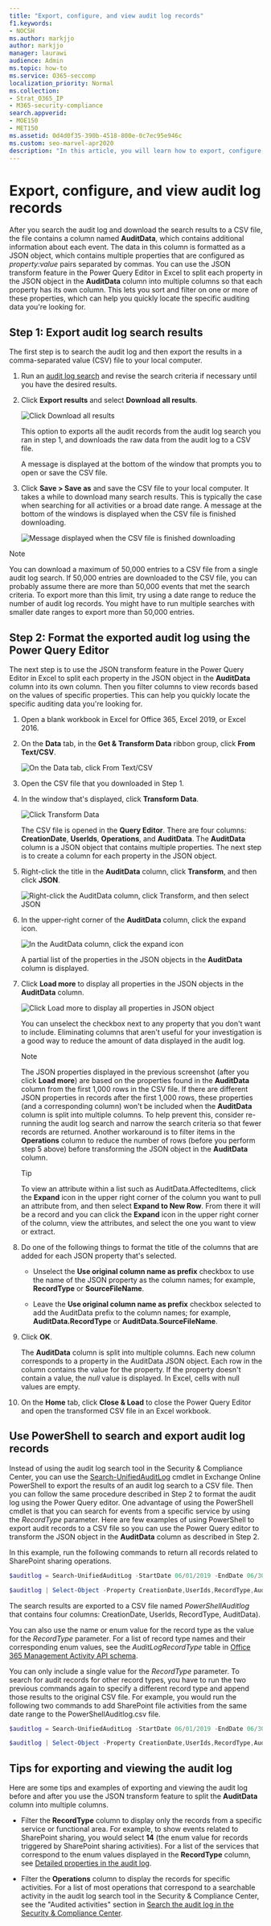 ```yaml
---
title: "Export, configure, and view audit log records"
f1.keywords:
- NOCSH
ms.author: markjjo
author: markjjo
manager: laurawi
audience: Admin
ms.topic: how-to
ms.service: O365-seccomp
localization_priority: Normal
ms.collection: 
- Strat_O365_IP
- M365-security-compliance
search.appverid: 
- MOE150
- MET150
ms.assetid: 0d4d0f35-390b-4518-800e-0c7ec95e946c
ms.custom: seo-marvel-apr2020
description: "In this article, you will learn how to export, configure, and view Microsoft 365 audit log records."
---
```


# Export, configure, and view audit log records

After you search the audit log and download the search results to a CSV file, the file contains a column named **AuditData**, which contains additional information about each event. The data in this column is formatted as a JSON object, which contains multiple properties that are configured as *property:value* pairs separated by commas. You can use the JSON transform feature in the Power Query Editor in Excel to split each property in the JSON object in the **AuditData** column into multiple columns so that each property has its own column. This lets you sort and filter on one or more of these properties, which can help you quickly locate the specific auditing data you're looking for.

## Step 1: Export audit log search results

The first step is to search the audit log and then export the results in a comma-separated value (CSV) file to your local computer.
  
1. Run an [audit log search](search-the-audit-log-in-security-and-compliance.md#search-the-audit-log) and revise the search criteria if necessary until you have the desired results.

2. Click **Export results** and select **Download all results**. 

   ![Click Download all results](../media/ExportAuditSearchResults.png)

   This option to exports all the audit records from the audit log search you ran in step 1, and downloads the raw data from the audit log to a CSV file. 

   A message is displayed at the bottom of the window that prompts you to open or save the CSV file. 

3. Click **Save > Save as** and save the CSV file to your local computer. It takes a while to download many search results. This is typically the case when searching for all activities or a broad date range. A message at the bottom of the windows is displayed when the CSV file is finished downloading.

   ![Message displayed when the CSV file is finished downloading](../media/ExportAuditSearchResultsFinish.png)

> [!NOTE]
  > You can download a maximum of 50,000 entries to a CSV file from a single audit log search. If 50,000 entries are downloaded to the CSV file, you can probably assume there are more than 50,000 events that met the search criteria. To export more than this limit, try using a date range to reduce the number of audit log records. You might have to run multiple searches with smaller date ranges to export more than 50,000 entries.

## Step 2: Format the exported audit log using the Power Query Editor

The next step is to use the JSON transform feature in the Power Query Editor in Excel to split each property in the JSON object in the **AuditData** column into its own column. Then you filter columns to view records based on the values of specific properties. This can help you quickly locate the specific auditing data you're looking for.

1. Open a blank workbook in Excel for Office 365, Excel 2019, or Excel 2016.

2. On the **Data** tab, in the **Get & Transform Data** ribbon group, click **From Text/CSV**.

    ![On the Data tab, click From Text/CSV](../media/JSONTransformOpenCSVFile.png)

3. Open the CSV file that you downloaded in Step 1.

4. In the window that's displayed, click **Transform Data**.

   ![Click Transform Data](../media/JSONOpenPowerQuery.png)

   The CSV file is opened in the **Query Editor**. There are four columns: **CreationDate**, **UserIds**, **Operations**, and **AuditData**. The **AuditData** column is a JSON object that contains multiple properties. The next step is to create a column for each property in the JSON object.

5. Right-click the title in the **AuditData** column, click **Transform**, and then click **JSON**. 

   ![Right-click the AuditData column, click Transform, and then select JSON](../media/JSONTransform.png)

6. In the upper-right corner of the **AuditData** column, click the expand icon.

   ![In the AuditData column, click the expand icon](../media/JSONTransformExpandIcon.png)

   A partial list of the properties in the JSON objects in the **AuditData** column is displayed.

7. Click **Load more** to display all properties in the JSON objects in the **AuditData** column.

   ![Click Load more to display all properties in JSON object](../media/JSONTransformLoadJSONProperties.png)

   You can unselect the checkbox next to any property that you don't want to include. Eliminating columns that aren't useful for your investigation is a good way to reduce the amount of data displayed in the audit log. 

   > [!NOTE]
   > The JSON properties displayed in the previous screenshot (after you click **Load more**) are based on the properties found in the **AuditData** column from the first 1,000 rows in the CSV file. If there are different JSON properties in records after the first 1,000 rows, these properties (and a corresponding column) won't be included when the **AuditData** column is split into multiple columns. To help prevent this, consider re-running the audit log search and narrow the search criteria so that fewer records are returned. Another workaround is to filter items in the **Operations** column to reduce the number of rows (before you perform step 5 above) before transforming the JSON object in the **AuditData** column.

   > [!TIP]
   > To view an attribute within a list such as AuditData.AffectedItems, click the **Expand** icon in the upper right corner of the column you want to pull an attribute from, and then select **Expand to New Row**.  From there it will be a record and you can click the **Expand** icon in the upper right corner of the column, view the attributes, and select the one you want to view or extract.

8. Do one of the following things to format the title of the columns that are added for each JSON property that's selected.

    - Unselect the **Use original column name as prefix** checkbox to use the name of the JSON property as the column names; for example, **RecordType** or **SourceFileName**.

    - Leave the **Use original column name as prefix** checkbox selected to add the AuditData prefix to the column names; for example, **AuditData.RecordType** or **AuditData.SourceFileName**.

9. Click **OK**.

    The **AuditData** column is split into multiple columns. Each new column corresponds to a property in the AuditData JSON object. Each row in the column contains the value for the property. If the property doesn't contain a value, the *null* value is displayed. In Excel, cells with null values are empty.
  
10. On the **Home** tab, click **Close & Load** to close the Power Query Editor and open the transformed CSV file in an Excel workbook.

## Use PowerShell to search and export audit log records

Instead of using the audit log search tool in the Security & Compliance Center, you can use the [Search-UnifiedAuditLog](https://docs.microsoft.com/powershell/module/exchange/search-unifiedauditlog) cmdlet in Exchange Online PowerShell to export the results of an audit log search to a CSV file. Then you can follow the same procedure described in Step 2 to format the audit log using the Power Query editor. One advantage of using the PowerShell cmdlet is that you can search for events from a specific service by using the *RecordType* parameter. Here are few examples of using PowerShell to export audit records to a CSV file so you can use the Power Query editor to transform the JSON object in the **AuditData** column as described in Step 2.

In this example, run the following commands to return all records related to SharePoint sharing operations.

```powershell
$auditlog = Search-UnifiedAuditLog -StartDate 06/01/2019 -EndDate 06/30/2019 -RecordType SharePointSharingOperation
```

```powershell
$auditlog | Select-Object -Property CreationDate,UserIds,RecordType,AuditData | Export-Csv -Path c:\AuditLogs\PowerShellAuditlog.csv -NoTypeInformation
```

The search results are exported to a CSV file named *PowerShellAuditlog* that contains four columns: CreationDate, UserIds, RecordType, AuditData).

You can also use the name or enum value for the record type as the value for the *RecordType* parameter. For a list of record type names and their corresponding enum values, see the *AuditLogRecordType* table in [Office 365 Management Activity API schema](https://docs.microsoft.com/office/office-365-management-api/office-365-management-activity-api-schema#enum-auditlogrecordtype---type-edmint32).

You can only include a single value for the *RecordType* parameter. To search for audit records for other record types, you have to run the two previous commands again to specify a different record type and append those results to the original CSV file. For example, you would run the following two commands to add SharePoint file activities from the same date range to the PowerShellAuditlog.csv file.

```powershell
$auditlog = Search-UnifiedAuditLog -StartDate 06/01/2019 -EndDate 06/30/2019 -RecordType SharePointFileOperation
```

```powershell
$auditlog | Select-Object -Property CreationDate,UserIds,RecordType,AuditData | Export-Csv -Append -Path c:\AuditLogs\PowerShellAuditlog.csv -NoTypeInformation
```

## Tips for exporting and viewing the audit log

Here are some tips and examples of exporting and viewing the audit log before and after you use the JSON transform feature to split the **AuditData** column into multiple columns.

- Filter the **RecordType** column to display only the records from a specific service or functional area. For example, to show events related to SharePoint sharing, you would select **14** (the enum value for records triggered by SharePoint sharing activities). For a list of the services that correspond to the enum values displayed in the **RecordType** column, see [Detailed properties in the audit log](detailed-properties-in-the-office-365-audit-log.md).

- Filter the **Operations** column to display the records for specific activities. For a list of most operations that correspond to a searchable activity in the audit log search tool in the Security & Compliance Center, see the "Audited activities" section in [Search the audit log in the Security & Compliance Center](search-the-audit-log-in-security-and-compliance.md#audited-activities).
